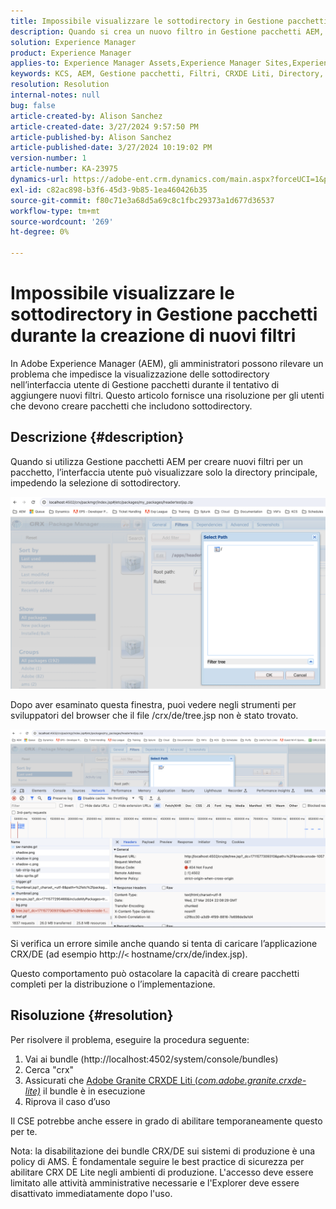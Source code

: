 ```yaml
---
title: Impossibile visualizzare le sottodirectory in Gestione pacchetti durante la creazione di nuovi filtri
description: Quando si crea un nuovo filtro in Gestione pacchetti AEM, viene visualizzata solo la directory principale e le sottodirectory non vengono visualizzate.
solution: Experience Manager
product: Experience Manager
applies-to: Experience Manager Assets,Experience Manager Sites,Experience Manager 6.5,Experience Manager
keywords: KCS, AEM, Gestione pacchetti, Filtri, CRXDE Liti, Directory, Sottodirectory, Interfaccia utente, Generatore pacchetti
resolution: Resolution
internal-notes: null
bug: false
article-created-by: Alison Sanchez
article-created-date: 3/27/2024 9:57:50 PM
article-published-by: Alison Sanchez
article-published-date: 3/27/2024 10:19:02 PM
version-number: 1
article-number: KA-23975
dynamics-url: https://adobe-ent.crm.dynamics.com/main.aspx?forceUCI=1&pagetype=entityrecord&etn=knowledgearticle&id=3b47fa08-85ec-ee11-a203-6045bd03c412
exl-id: c82ac898-b3f6-45d3-9b85-1ea460426b35
source-git-commit: f80c71e3a68d5a69c8c1fbc29373a1d677d36537
workflow-type: tm+mt
source-wordcount: '269'
ht-degree: 0%

---
```


# Impossibile visualizzare le sottodirectory in Gestione pacchetti durante la creazione di nuovi filtri


In Adobe Experience Manager (AEM), gli amministratori possono rilevare un problema che impedisce la visualizzazione delle sottodirectory nell’interfaccia utente di Gestione pacchetti durante il tentativo di aggiungere nuovi filtri. Questo articolo fornisce una risoluzione per gli utenti che devono creare pacchetti che includono sottodirectory.

## Descrizione {#description}


Quando si utilizza Gestione pacchetti AEM per creare nuovi filtri per un pacchetto, l’interfaccia utente può visualizzare solo la directory principale, impedendo la selezione di sottodirectory.

![](assets/___bce0bedb-87ec-ee11-a203-6045bd03c412___.png)

Dopo aver esaminato questa finestra, puoi vedere negli strumenti per sviluppatori del browser che il file /crx/de/tree.jsp non è stato trovato.

![](assets/___e0e0bedb-87ec-ee11-a203-6045bd03c412___.png)

Si verifica un errore simile anche quando si tenta di caricare l’applicazione CRX/DE (ad esempio http://`<` hostname/crx/de/index.jsp).

Questo comportamento può ostacolare la capacità di creare pacchetti completi per la distribuzione o l’implementazione.


## Risoluzione {#resolution}


Per risolvere il problema, eseguire la procedura seguente:

1. Vai ai bundle (http://localhost:4502/system/console/bundles)
2. Cerca &quot;crx&quot;
3. Assicurati che [Adobe Granite CRXDE Liti (*com.adobe.granite.crxde-lite)*](http://localhost:4502/system/console/bundles/241) il bundle è in esecuzione
4. Riprova il caso d’uso


Il CSE potrebbe anche essere in grado di abilitare temporaneamente questo per te.

Nota: la disabilitazione dei bundle CRX/DE sui sistemi di produzione è una policy di AMS. È fondamentale seguire le best practice di sicurezza per abilitare CRX DE Lite negli ambienti di produzione. L&#39;accesso deve essere limitato alle attività amministrative necessarie e l&#39;Explorer deve essere disattivato immediatamente dopo l&#39;uso.
